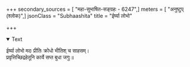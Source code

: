 +++
secondary_sources = [ "महा-सुभाषित-सङ्ग्रहः - 6247",]
meters = [ "अनुष्टुप् (श्लोक)",]
jsonClass = "Subhaashita"
title = "ईर्ष्या लोभो"

+++

<details open><summary>Text</summary>

ईर्ष्या लोभो मदः प्रीतिः क्रोधो भीतिश् च साहसम्।  
प्रवृत्तिच्छिद्रहेतूनि कार्ये सप्त बुधा जगुः॥
</details>
